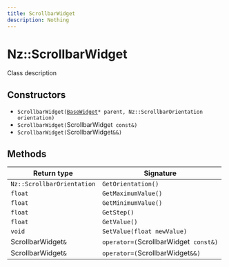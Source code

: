 ```yaml
---
title: ScrollbarWidget
description: Nothing
---
```


# Nz::ScrollbarWidget

Class description

## Constructors

- `ScrollbarWidget(`[`BaseWidget`](documentation/generated/Widgets/BaseWidget.md)`* parent, Nz::ScrollbarOrientation orientation)`
- `ScrollbarWidget(`ScrollbarWidget` const&)`
- `ScrollbarWidget(`ScrollbarWidget`&&)`

## Methods

| Return type | Signature |
| ----------- | --------- |
| `Nz::ScrollbarOrientation` | `GetOrientation()` |
| `float` | `GetMaximumValue()` |
| `float` | `GetMinimumValue()` |
| `float` | `GetStep()` |
| `float` | `GetValue()` |
| `void` | `SetValue(float newValue)` |
| ScrollbarWidget`&` | `operator=(`ScrollbarWidget` const&)` |
| ScrollbarWidget`&` | `operator=(`ScrollbarWidget`&&)` |
